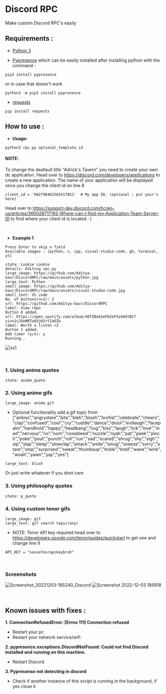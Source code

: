 # **Discord RPC**
Make custom Discord RPC's easily

## Requirements :

- [Python 3](https://www.python.org/downloads/)

- [Pypresence](https://www.pygame.org/download.shtml) which can be easily installed after installing python with the command -

```
pip3 install pypresence
```

or in case that doesn't work
```
python3 -m pip3 install pypresence
```

- [requests](https://pypi.org/project/requests/) 

```
pip install requests
```

## How to use :



- **Usage:**

```
python3 rpc.py optional_template_id
```

#### NOTE: 
To change the deafault title "Adrick's Tavern" you need to create your own dc application. Head over to https://discord.com/developers/applications to create a new application. The name of your application will be displayed once you change the client id on line 8 
```
client_id = '992798462565417051'  # My app ID, (optional : put your's here)
```
Head over to https://support-dev.discord.com/hc/en-us/articles/360028717192-Where-can-I-find-my-Application-Team-Server-ID to find where your client id is located : )

<br />


- **Example 1**
```
Press Enter to skip a field
Available images : [python, c, cpp, visual-studio-code, gh, terminal, yt]

state: Lookie Lookie  
details: Editing rpc.py
large_image: https://github.com/Aditya-Gaur/DiscordRPC/raw/main/assets/python.jpg
large_text: Python
small_image: https://github.com/Aditya-Gaur/DiscordRPC/raw/main/assets/visual-studio-code.jpg 
small_text: VS code
No. of buttons(<=2): 2
url: https://github.com/Aditya-Gaur/DiscordRPC
label: View repo
Button 0 added.
url: https://open.spotify.com/album/40TZNoA3ePd2eFXzd4dtB2?si=n1sJOeNRTu6XjH2rtIaOZw
label: Worth a listen <3
Button 1 added.
Add timer (y/n): y
Running..
```
![ss1](https://user-images.githubusercontent.com/75514601/205442045-ed9ccb65-d497-428a-91c6-db66b75ac995.png)

<br />

### 1. **Using anime quotes**
```
state: anime_quote
```

### 2. **Using anime gifs**
```
large_image: anime_gif
```
- Optional functionality add a gif topic from ["airkiss","angrystare","bite","bleh","blush","brofist","celebrate","cheers","clap","confused","cool","cry","cuddle","dance","drool","evillaugh","facepalm","handhold","happy","headbang","hug","kiss","laugh","lick","love","mad","nervous","no","nom","nosebleed","nuzzle","nyah","pat","peek","pinch","poke","pout","punch","roll","run","sad","scared","shrug","shy","sigh","sip","slap","sleep","slowclap","smack","smile","smug","sneeze","sorry","stare","stop","surprised","sweat","thumbsup","tickle","tired","wave","wink","woah","yawn","yay","yes"]
```
large_text: blush
``` 
Or just write whatever if you dont care

### 3. **Using philosophy quotes**
```
state: p_quote
```

### 4. **Using custom tenor gifs**
```
large_image: gif
large_text: gif search topic(any)
```
- NOTE: Tenor API key required head over to https://developers.google.com/tenor/guides/quickstart to get one and change line 9
```
API_KEY = "sasasYourapikeybruh"
```

<br />

### **Screenshots**
![Screenshot_20221203-185240_Discord](https://user-images.githubusercontent.com/75514601/205442988-b6e32a18-36dd-474d-aaf7-f44ccaebb615.jpg)
![Screenshot 2022-12-03 185918](https://user-images.githubusercontent.com/75514601/205443202-45034374-f4fa-4d0c-a5e0-5bc37a16b2b6.png)


<br />

## Known issues with fixes : 

**1. ConnectionRefusedError: [Errno 111] Connection refused**

- Restart your pc
- Restart your network service/wifi

**2. pypresence.exceptions.DiscordNotFound: Could not find Discord installed and running on this machine.**

- Restart Discord

**3. Pypresense not detecting in discord**

- Check if another instance of this script is running in the background, if yes close it
